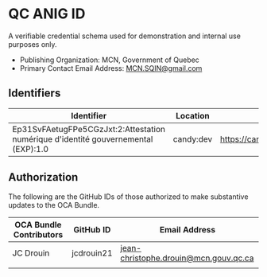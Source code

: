 # QC ANIG ID

A verifiable credential schema used for demonstration and internal use purposes only.

- Publishing Organization: MCN, Government of Quebec
- Primary Contact Email Address: MCN.SQIN@gmail.com

## Identifiers

| Identifier                                                                         | Location  | URL                                                   |
| ---------------------------------------------------------------------------------- | --------- | ----------------------------------------------------- |
| Ep31SvFAetugFPe5CGzJxt:2:Attestation numérique d'identité gouvernemental (EXP):1.0 | candy:dev | https://candyscan.idlab.org/tx/CANDY_DEV/domain/25954 |

## Authorization

The following are the GitHub IDs of those authorized to make substantive updates to the OCA Bundle.

| OCA Bundle Contributors | GitHub ID  | Email Address                         |
| ----------------------- | ---------- | ------------------------------------- |
| JC Drouin               | jcdrouin21 | jean-christophe.drouin@mcn.gouv.qc.ca |
|                         |            |                                       |
